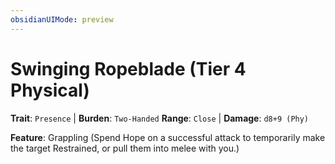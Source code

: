 ```yaml
---
obsidianUIMode: preview
---
```

# Swinging Ropeblade (Tier 4 Physical)

**Trait**: `Presence` | **Burden**: `Two-Handed`
**Range**: `Close` | **Damage**: `d8+9 (Phy)`

**Feature**: Grappling (Spend Hope on a successful attack to temporarily make the target Restrained, or pull them into melee with you.)
